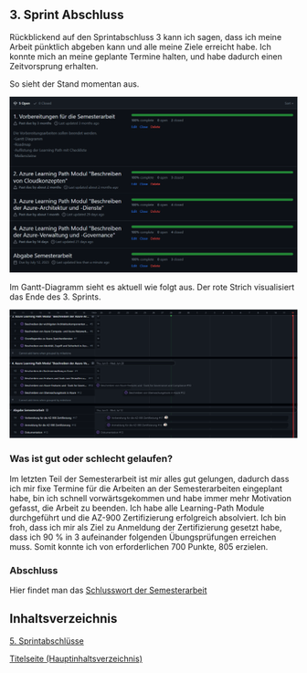 ## 3. Sprint Abschluss

Rückblickend auf den Sprintabschluss 3 kann ich sagen, dass ich meine Arbeit pünktlich abgeben kann und alle meine Ziele erreicht habe. Ich konnte mich an meine geplante Termine halten, und habe dadurch einen Zeitvorsprung erhalten. 

So sieht der Stand momentan aus.

![3Sprintabschluss](../ressources/3_Printabschluss_Milestones.png)

Im Gantt-Diagramm sieht es aktuell wie folgt aus. Der rote Strich visualisiert das Ende des 3. Sprints.

![3Sprintgantt](../ressources/3_Printabschluss_Gantt.png)

### Was ist gut oder schlecht gelaufen?

Im letzten Teil der Semesterarbeit ist mir alles gut gelungen, dadurch dass ich mir fixe Termine für die Arbeiten an der Semesterarbeiten eingeplant habe, bin ich schnell vorwärtsgekommen und habe immer mehr Motivation gefasst, die Arbeit zu beenden. Ich habe alle Learning-Path Module durchgeführt und die AZ-900 Zertifizierung erfolgreich absolviert. Ich bin froh, dass ich mir als Ziel zu Anmeldung der Zertifizierung gesetzt habe, dass ich 90 % in 3 aufeinander folgenden Übungsprüfungen erreichen muss. Somit konnte ich von erforderlichen 700 Punkte, 805 erzielen.

### Abschluss

Hier findet man das [Schlusswort der Semesterarbeit](../3_Abschluss/Schlusswort)

## Inhaltsverzeichnis

[5. Sprintabschlüsse](./README.md)

[Titelseite (Hauptinhaltsverzeichnis)](../README.md)
